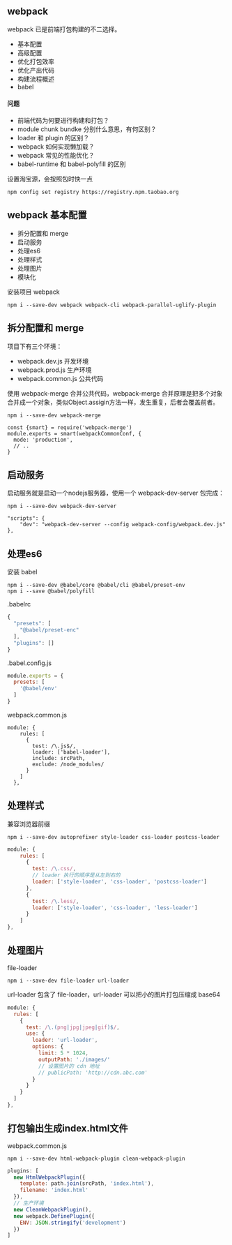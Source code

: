 ## webpack
webpack 已是前端打包构建的不二选择。
- 基本配置
- 高级配置
- 优化打包效率
- 优化产出代码
- 构建流程概述
- babel 

#### 问题
- 前端代码为何要进行构建和打包？
- module chunk bundke 分别什么意思，有何区别？
- loader 和 plugin 的区别？
- webpack 如何实现懒加载？
- webpack 常见的性能优化？
- babel-runtime 和 babel-polyfill 的区别

设置淘宝源，会按照包时快一点
```shell
npm config set registry https://registry.npm.taobao.org
```

## webpack 基本配置
- 拆分配置和 merge
- 启动服务
- 处理es6
- 处理样式
- 处理图片
- 模块化

安装项目 webpack
```
npm i --save-dev webpack webpack-cli webpack-parallel-uglify-plugin
```

## 拆分配置和 merge
项目下有三个环境：
- webpack.dev.js 开发环境
- webpack.prod.js 生产环境
- webpack.common.js 公共代码

使用 webpack-merge 合并公共代码，webpack-merge 合并原理是把多个对象合并成一个对象，类似Object.assigin方法一样，发生重复，后者会覆盖前者。
```
npm i --save-dev webpack-merge

const {smart} = require('webpack-merge')
module.exports = smart(webpackCommonConf, {
  mode: 'production',
  // ..
}
```

## 启动服务
启动服务就是启动一个nodejs服务器，使用一个 webpack-dev-server 包完成：
```
npm i --save-dev webpack-dev-server

"scripts": {
    "dev": "webpack-dev-server --config webpack-config/webpack.dev.js"
},
```

## 处理es6
安装 babel
```
npm i --save-dev @babel/core @babel/cli @babel/preset-env
npm i --save @babel/polyfill
```
.babelrc
```js
{
  "presets": [
    "@babel/preset-enc"
  ],
  "plugins": []
}
```

.babel.config.js
```js
module.exports = {
  presets: [
    '@babel/env'
  ]
}
```
webpack.common.js
```
module: {
    rules: [
      {
        test: /\.js$/,
        loader: ['babel-loader'],
        include: srcPath,
        exclude: /node_modules/
      }
    ]
  },
```

## 处理样式
兼容浏览器前缀
```
npm i --save-dev autoprefixer style-loader css-loader postcss-loader
```
```js
module: {
    rules: [
      {
        test: /\.css/,
        // loader 执行的顺序是从左到右的
        loader: ['style-loader', 'css-loader', 'postcss-loader']
      },
      {
        test: /\.less/,
        loader: ['style-loader', 'css-loader', 'less-loader']
      }
    ]
},
```

## 处理图片
file-loader 
```
npm i --save-dev file-loader url-loader
```
url-loader 包含了 file-loader，url-loader 可以把小的图片打包压缩成 base64
```js
module: {
  rules: [
    {
      test: /\.(png|jpg|jpeg|gif)$/,
      use: {
        loader: 'url-loader',
        options: {
          limit: 5 * 1024,
          outputPath: './images/'
          // 设置图片的 cdn 地址
          // publicPath: 'http://cdn.abc.com'
        }
      }
    }
  ]
},
```

## 打包输出生成index.html文件

webpack.common.js
```
npm i --save-dev html-webpack-plugin clean-webpack-plugin 
```
```js
plugins: [
  new HtmlWebpackPlugin({
    template: path.join(srcPath, 'index.html'),
    filename: 'index.html'
  }),
  // 生产环境
  new CleanWebpackPlugin(),
  new webpack.DefinePlugin({
    ENV: JSON.stringify('development')
  })
]
```
